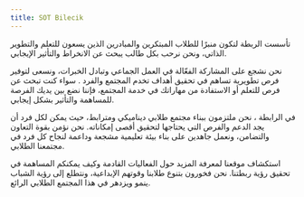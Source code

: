 ```yaml
---
title: SOT Bilecik
---
```


تأسست الربطة لتكون منبرًا للطلاب المبتكرين والمبادرين الذين يسعون للتعلم والتطوير الذاتي، ونحن نرحب بكل طالب يبحث عن الانخراط والتأثير الإيجابي.

نحن نشجع على المشاركة الفعّالة في العمل الجماعي وتبادل الخبرات، ونسعى لتوفير فرص تطويرية تساهم في تحقيق أهداف تخدم المجتمع والفرد . سواء كنت تبحث عن فرص للتعلم أو الاستفادة من مهاراتك في خدمة المجتمع، فإننا نضع بين يديك الفرصة للمساهمة والتأثير بشكل إيجابي.

في الرابطة ، نحن ملتزمون ببناء مجتمع طلابي ديناميكي ومترابط، حيث يمكن لكل فرد أن يجد الدعم والفرص التي يحتاجها لتحقيق أقصى إمكاناته.
 نحن نؤمن بقوة التعاون والتضامن، ونعمل جاهدين على بناء بيئة تعليمية مشجعة وداعمة لنجاح كل فرد في مجتمعنا الطلابي.

 استكشاف موقعنا لمعرفة المزيد حول الفعاليات القادمة وكيف يمكنكم المساهمة في تحقيق رؤية ربطتنا. نحن فخورون بتنوع طلابنا وقوتهم الإبداعية، ونتطلع إلى رؤية الشباب ينمو ويزدهر في هذا المجتمع الطلابي الرائع.